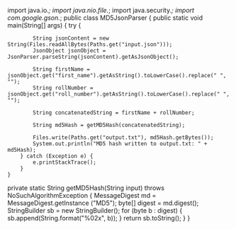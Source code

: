 import java.io.*;
import java.nio.file.*;
import java.security.*;
import com.google.gson.*;
public class MD5JsonParser {
    public static void main(String[] args) {
        try {
          
            String jsonContent = new String(Files.readAllBytes(Paths.get("input.json")));
            JsonObject jsonObject = JsonParser.parseString(jsonContent).getAsJsonObject();
           
            String firstName = jsonObject.get("first_name").getAsString().toLowerCase().replace(" ", "");
            String rollNumber = jsonObject.get("roll_number").getAsString().toLowerCase().replace(" ", "");

            String concatenatedString = firstName + rollNumber;
            
            String md5Hash = getMD5Hash(concatenatedString);

            Files.write(Paths.get("output.txt"), md5Hash.getBytes());
            System.out.println("MD5 hash written to output.txt: " + md5Hash);
        } catch (Exception e) {
            e.printStackTrace();
        }
    }
private static String getMD5Hash(String input) throws NoSuchAlgorithmException {
    MessageDigest md = MessageDigest.getInstance ("MD5");
    byte[] digest = md.digest();
    StringBuilder sb = new StringBuilder();
    for (byte b : digest) {
        sb.append(String.format("%02x", b));
    }
    return sb.toString();
}
}
